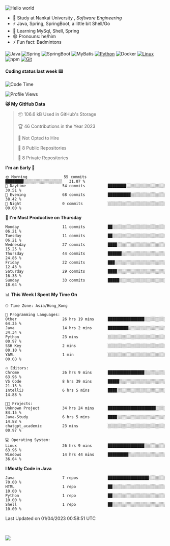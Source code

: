 

<img src="https://raw.githubusercontent.com/sagar-viradiya/sagar-viradiya/master/resources/banner.png" alt="Hello world">


<br/>


- 🍻  Study at Nankai University , _Software Engineering_
- ⚡  Java, Spring, SpringBoot, a little bit Shell/Go
- 🌱 Learning MySql, Shell, Spring
- 😄 Pronouns: he/him
- ⚡ Fun fact: Badmintons

![Java](https://img.shields.io/badge/-Java-007396?style=flat-square&logo=java&logoColor=ffffff)
![Spring](https://img.shields.io/badge/-Spring-green)
![SpringBoot](https://img.shields.io/badge/-SpringBoot-green)
![MyBatis](https://img.shields.io/badge/-MyBatis-yellowgreen)
[![Python](https://img.shields.io/badge/-Python-3776AB?style=flat-square&logo=python&logoColor=ffffff)](https://www.python.org/)
![Docker](https://img.shields.io/badge/Docker-2496ED?style=flat-square&logo=docker&logoColor=ffffff)
[![Linux](https://img.shields.io/badge/-Linux-333333?style=flat-square&logo=linux&logoColor=white)](https://www.linuxfoundation.org/)
![npm](https://img.shields.io/badge/-NPM-CB3837?style=flat-square&logo=npm&logoColor=white)
[![Git](https://img.shields.io/badge/-Git-f05032?style=flat-square&logo=git&logoColor=white)](https://git-scm.com/)

#### Coding status last week ⌨️

<!--START_SECTION:waka-->
![Code Time](http://img.shields.io/badge/Code%20Time-69%20hrs%201%20min-blue)

![Profile Views](http://img.shields.io/badge/Profile%20Views-530-blue)

**🐱 My GitHub Data** 

> 📦 106.6 kB Used in GitHub's Storage 
 > 
> 🏆 46 Contributions in the Year 2023
 > 
> 🚫 Not Opted to Hire
 > 
> 📜 8 Public Repositories 
 > 
> 🔑 8 Private Repositories 
 > 
**I'm an Early 🐤** 

```text
🌞 Morning                55 commits          ████████░░░░░░░░░░░░░░░░░   31.07 % 
🌆 Daytime                54 commits          ████████░░░░░░░░░░░░░░░░░   30.51 % 
🌃 Evening                68 commits          ██████████░░░░░░░░░░░░░░░   38.42 % 
🌙 Night                  0 commits           ░░░░░░░░░░░░░░░░░░░░░░░░░   00.00 % 
```
📅 **I'm Most Productive on Thursday** 

```text
Monday                   11 commits          ██░░░░░░░░░░░░░░░░░░░░░░░   06.21 % 
Tuesday                  11 commits          ██░░░░░░░░░░░░░░░░░░░░░░░   06.21 % 
Wednesday                27 commits          ████░░░░░░░░░░░░░░░░░░░░░   15.25 % 
Thursday                 44 commits          ██████░░░░░░░░░░░░░░░░░░░   24.86 % 
Friday                   22 commits          ███░░░░░░░░░░░░░░░░░░░░░░   12.43 % 
Saturday                 29 commits          ████░░░░░░░░░░░░░░░░░░░░░   16.38 % 
Sunday                   33 commits          █████░░░░░░░░░░░░░░░░░░░░   18.64 % 
```


📊 **This Week I Spent My Time On** 

```text
🕑︎ Time Zone: Asia/Hong_Kong

💬 Programming Languages: 
Other                    26 hrs 19 mins      ████████████████░░░░░░░░░   64.35 % 
Java                     14 hrs 2 mins       █████████░░░░░░░░░░░░░░░░   34.34 % 
Python                   23 mins             ░░░░░░░░░░░░░░░░░░░░░░░░░   00.97 % 
SSH Key                  2 mins              ░░░░░░░░░░░░░░░░░░░░░░░░░   00.10 % 
YAML                     1 min               ░░░░░░░░░░░░░░░░░░░░░░░░░   00.08 % 

🔥 Editors: 
Chrome                   26 hrs 9 mins       ████████████████░░░░░░░░░   63.96 % 
VS Code                  8 hrs 39 mins       █████░░░░░░░░░░░░░░░░░░░░   21.15 % 
IntelliJ                 6 hrs 5 mins        ████░░░░░░░░░░░░░░░░░░░░░   14.88 % 

🐱‍💻 Projects: 
Unknown Project          34 hrs 24 mins      █████████████████████░░░░   84.15 % 
Java-Study               6 hrs 5 mins        ████░░░░░░░░░░░░░░░░░░░░░   14.88 % 
chatgpt_academic         23 mins             ░░░░░░░░░░░░░░░░░░░░░░░░░   00.97 % 

💻 Operating System: 
Linux                    26 hrs 9 mins       ████████████████░░░░░░░░░   63.96 % 
Windows                  14 hrs 44 mins      █████████░░░░░░░░░░░░░░░░   36.04 % 
```

**I Mostly Code in Java** 

```text
Java                     7 repos             ██████████████████░░░░░░░   70.00 % 
HTML                     1 repo              ██░░░░░░░░░░░░░░░░░░░░░░░   10.00 % 
Python                   1 repo              ██░░░░░░░░░░░░░░░░░░░░░░░   10.00 % 
Shell                    1 repo              ██░░░░░░░░░░░░░░░░░░░░░░░   10.00 % 
```




 Last Updated on 01/04/2023 00:58:51 UTC
<!--END_SECTION:waka-->

<br/>

![](https://github-profile-trophy.vercel.app/?username=quincysky&column=7)







